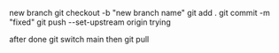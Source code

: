 new branch 
git checkout -b "new branch name"
git add .
git commit -m "fixed"
git push --set-upstream origin trying

after done
git switch main
then git pull